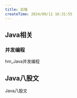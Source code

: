 ```yaml
---
title: 后端
createTime: 2024/09/11 16:31:55
---
```


## Java相关

### 并发编程

<CardGrid>  

<LinkCard icon="mingcute:doc-line" title="hm_juc" href="https://www.yuque.com/mo_ming/gl7b70/gw2xt5">

hm_Java并发编程

</LinkCard> 

</CardGrid>

## Java八股文

<CardGrid>  

<LinkCard icon="https://javaguide.cn/favicon.ico" title="JavaGuide" href="https://javaguide.cn/home.html">

Java八股文

</LinkCard> 

</CardGrid>

